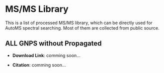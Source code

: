 # MS/MS Library

This is a list of processed MS/MS library, which can be directly used for AutoMS spectral searching. 
Most of them are collected from public source.

## ALL GNPS without Propagated

- **Download Link**: comming soon...

- **Citation**: comming soon...
